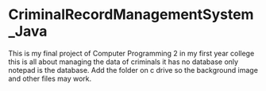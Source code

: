 # CriminalRecordManagementSystem_Java
This is my final project of Computer Programming 2 in my first year college this is all about managing the data of criminals it has no database only notepad is the database.
Add the folder on c drive so the background image and other files may work.
